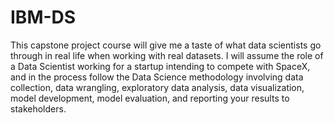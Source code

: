 # IBM-DS
This capstone project course will give me a taste of what data scientists go through in real life when working with real datasets. I will assume the role of a Data Scientist working for a startup intending to compete with SpaceX, and in the process follow the Data Science methodology involving data collection, data wrangling, exploratory data analysis, data visualization, model development, model evaluation, and reporting your results to stakeholders.
